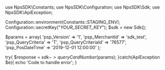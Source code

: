 use NpsSDK\Constants;
use NpsSDK\Configuration;
use NpsSDK\Sdk;
use NpsSDK\ApiException;

Configuration::environment(Constants::STAGING_ENV);
Configuration::secretKey("_YOUR_SECRET_KEY_");
$sdk = new Sdk();

$params = array(
    'psp_Version' => '1',
    'psp_MerchantId' => 'sdk_test',
    'psp_QueryCriteria' => 'T',
    'psp_QueryCriteriaId' => '76577',
    'psp_PosDateTime' => '2019-12-01 12:00:00'
);

try{ 
    $response = $sdk->queryCardNumber($params); 
}catch(ApiException $e){ 
    echo 'Code to handle error'; 
} 
